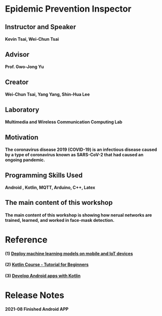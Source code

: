 # Epidemic Prevention Inspector

## Instructor and Speaker
#### Kevin Tsai, Wei-Chun Tsai

## Advisor
#### Prof. Gwo-Jong Yu

## Creator
#### Wei-Chun Tsai, Yang Yang, Shin-Hua Lee

## Laboratory
#### Multimedia and Wireless Communication Computing Lab

## Motivation
#### The coronavirus disease 2019 (COVID-19) is an infectious disease caused by a type of coronavirus known as SARS-CoV-2 that had caused an ongoing pandemic.

## Programming Skills Used
#### Android , Kotlin, MQTT, Arduino, C++, Latex

## The main content of this workshop
#### The main content of this workshop is showing how nerual networks are trained, learned, and worked in face-mask detection. 

# Reference

#### (1) [Deploy machine learning models on mobile and IoT devices](https://www.tensorflow.org/lite)
#### (2) [Kotlin Course - Tutorial for Beginners](https://www.youtube.com/watch?v=F9UC9DY-vIU)
#### (3) [Develop Android apps with Kotlin](https://developer.android.com/kotlin)

# Release Notes

#### 2021-08 Finished Android APP
